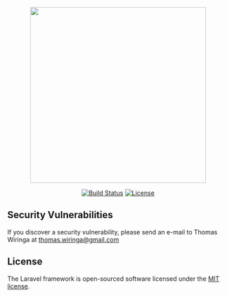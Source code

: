 <p align="center"><img src="https://wiringa.nl/storage/static/images/logov2.png" width="400"></p>

<p align="center">
<a href="https://ci.tjwiringa.nl/WTG/webshop"><img src="https://ci.tjwiringa.nl/api/badges/WTG/webshop/status.svg?ref=refs/heads/development" alt="Build Status"></a>
<a href="https://git.tjwiringa.nl/WTG/webshop"><img src="https://poser.pugx.org/laravel/framework/license.svg?format=flat" alt="License"></a>
</p>

## Security Vulnerabilities

If you discover a security vulnerability, please send an e-mail to Thomas Wiringa at thomas.wiringa@gmail.com

## License

The Laravel framework is open-sourced software licensed under the [MIT license](http://opensource.org/licenses/MIT).
